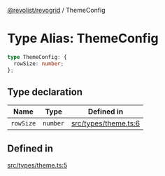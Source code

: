 [@revolist/revogrid](README.md) / ThemeConfig

# Type Alias: ThemeConfig

```ts
type ThemeConfig: {
  rowSize: number;
};
```

## Type declaration

| Name | Type | Defined in |
| ------ | ------ | ------ |
| `rowSize` | `number` | [src/types/theme.ts:6](https://github.com/revolist/revogrid/blob/6916c62aedeba77f36804fdc386f78e588e18412/src/types/theme.ts#L6) |

## Defined in

[src/types/theme.ts:5](https://github.com/revolist/revogrid/blob/6916c62aedeba77f36804fdc386f78e588e18412/src/types/theme.ts#L5)

